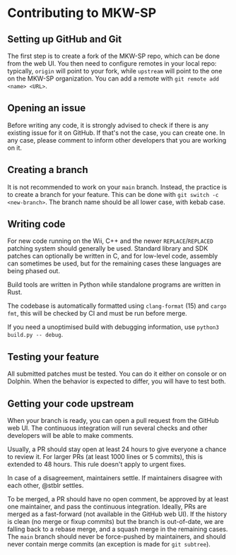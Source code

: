 # Contributing to MKW-SP

## Setting up GitHub and Git

The first step is to create a fork of the MKW-SP repo, which can be done from the web UI. You then need to configure remotes in your local repo: typically, `origin` will point to your fork, while `upstream` will point to the one on the MKW-SP organization. You can add a remote with `git remote add <name> <URL>`.

## Opening an issue

Before writing any code, it is strongly advised to check if there is any existing issue for it on GitHub. If that's not the case, you can create one. In any case, please comment to inform other developers that you are working on it.

## Creating a branch

It is not recommended to work on your `main` branch. Instead, the practice is to create a branch for your feature. This can be done with `git switch -c <new-branch>`. The branch name should be all lower case, with kebab case.

## Writing code

For new code running on the Wii, C++ and the newer `REPLACE`/`REPLACED` patching system should generally be used. Standard library and SDK patches can optionally be written in C, and for low-level code, assembly can sometimes be used, but for the remaining cases these languages are being phased out.

Build tools are written in Python while standalone programs are written in Rust.

The codebase is automatically formatted using `clang-format` (15) and `cargo fmt`, this will be checked by CI and must be run before merge.

If you need a unoptimised build with debugging information, use `python3 build.py -- debug`.

## Testing your feature

All submitted patches must be tested. You can do it either on console or on Dolphin. When the behavior is expected to differ, you will have to test both.

## Getting your code upstream

When your branch is ready, you can open a pull request from the GitHub web UI. The continuous integration will run several checks and other developers will be able to make comments.

Usually, a PR should stay open at least 24 hours to give everyone a chance to review it. For larger PRs (at least 1000 lines or 5 commits), this is extended to 48 hours. This rule doesn't apply to urgent fixes.

In case of a disagreement, maintainers settle. If maintainers disagree with each other, @stblr settles.

To be merged, a PR should have no open comment, be approved by at least one maintainer, and pass the continuous integration. Ideally, PRs are merged as a fast-forward (not available in the GitHub web UI). If the history is clean (no merge or fixup commits) but the branch is out-of-date, we are falling back to a rebase merge, and a squash merge in the remaining cases. The `main` branch should never be force-pushed by maintainers, and should never contain merge commits (an exception is made for `git subtree`).
